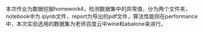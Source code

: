 本次作业为数据挖掘homework4，检测数据集中的异常值，分为两个文件夹，notebook中为.ipynb文件，report为导出的pdf文件，算法性能则在performance中，本次实验选用的数据集为老师百度云中wine和abalone来进行。
